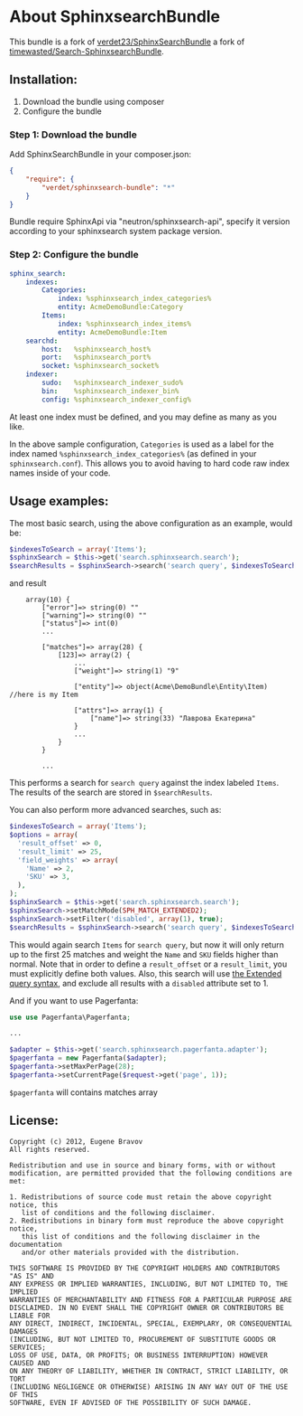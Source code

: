 About SphinxsearchBundle
========================
This bundle is a fork of [verdet23/SphinxSearchBundle](https://github.com/verdet23/SphinxSearchBundle) a fork of [timewasted/Search-SphinxsearchBundle](https://github.com/timewasted/Search-SphinxsearchBundle).


Installation:
-------------

1. Download the bundle using composer
2. Configure the bundle

### Step 1: Download the bundle

Add SphinxSearchBundle in your composer.json:

```json
{
    "require": {
        "verdet/sphinxsearch-bundle": "*"
    }
}
```
Bundle require SphinxApi via "neutron/sphinxsearch-api",
specify it version according to your sphinxsearch system package version.

### Step 2: Configure the bundle

``` yaml
sphinx_search:
    indexes:
        Categories:
            index: %sphinxsearch_index_categories%
            entity: AcmeDemoBundle:Category
        Items:
            index: %sphinxsearch_index_items%
            entity: AcmeDemoBundle:Item
    searchd:
        host:   %sphinxsearch_host%
        port:   %sphinxsearch_port%
        socket: %sphinxsearch_socket%
    indexer:
        sudo:   %sphinxsearch_indexer_sudo%
        bin:    %sphinxsearch_indexer_bin%
        config: %sphinxsearch_indexer_config%
```

At least one index must be defined, and you may define as many as you like.

In the above sample configuration, `Categories` is used as a label for the index named `%sphinxsearch_index_categories%` (as defined in your `sphinxsearch.conf`).  This allows you to avoid having to hard code raw index names inside of your code.



Usage examples:
---------------

The most basic search, using the above configuration as an example, would be:

``` php
$indexesToSearch = array('Items');
$sphinxSearch = $this->get('search.sphinxsearch.search');
$searchResults = $sphinxSearch->search('search query', $indexesToSearch);
```

and result

```
    array(10) {
        ["error"]=> string(0) ""
        ["warning"]=> string(0) ""
        ["status"]=> int(0)
        ...

        ["matches"]=> array(28) {
            [123]=> array(2) {
                ...
                ["weight"]=> string(1) "9"

                ["entity"]=> object(Acme\DemoBundle\Entity\Item) //here is my Item

                ["attrs"]=> array(1) {
                    ["name"]=> string(33) "Лаврова Екатерина"
                }
                ...
            }
        }

        ...
```

This performs a search for `search query` against the index labeled `Items`.  The results of the search are stored in `$searchResults`.

You can also perform more advanced searches, such as:

``` php
$indexesToSearch = array('Items');
$options = array(
  'result_offset' => 0,
  'result_limit' => 25,
  'field_weights' => array(
    'Name' => 2,
    'SKU' => 3,
  ),
);
$sphinxSearch = $this->get('search.sphinxsearch.search');
$sphinxSearch->setMatchMode(SPH_MATCH_EXTENDED2);
$sphinxSearch->setFilter('disabled', array(1), true);
$searchResults = $sphinxSearch->search('search query', $indexesToSearch, $options);
```

This would again search `Items` for `search query`, but now it will only return up to the first 25 matches and weight the `Name` and `SKU` fields higher than normal.  Note that in order to define a `result_offset` or a `result_limit`, you must explicitly define both values.  Also, this search will use [the Extended query syntax](http://sphinxsearch.com/docs/current.html#extended-syntax), and exclude all results with a `disabled` attribute set to 1.

And if you want to use Pagerfanta:

``` php
use use Pagerfanta\Pagerfanta;

...

$adapter = $this->get('search.sphinxsearch.pagerfanta.adapter');
$pagerfanta = new Pagerfanta($adapter);
$pagerfanta->setMaxPerPage(28);
$pagerfanta->setCurrentPage($request->get('page', 1));
```

`$pagerfanta` will contains matches array

License:
--------

```
Copyright (c) 2012, Eugene Bravov
All rights reserved.

Redistribution and use in source and binary forms, with or without
modification, are permitted provided that the following conditions are met:

1. Redistributions of source code must retain the above copyright notice, this
   list of conditions and the following disclaimer.
2. Redistributions in binary form must reproduce the above copyright notice,
   this list of conditions and the following disclaimer in the documentation
   and/or other materials provided with the distribution.

THIS SOFTWARE IS PROVIDED BY THE COPYRIGHT HOLDERS AND CONTRIBUTORS "AS IS" AND
ANY EXPRESS OR IMPLIED WARRANTIES, INCLUDING, BUT NOT LIMITED TO, THE IMPLIED
WARRANTIES OF MERCHANTABILITY AND FITNESS FOR A PARTICULAR PURPOSE ARE
DISCLAIMED. IN NO EVENT SHALL THE COPYRIGHT OWNER OR CONTRIBUTORS BE LIABLE FOR
ANY DIRECT, INDIRECT, INCIDENTAL, SPECIAL, EXEMPLARY, OR CONSEQUENTIAL DAMAGES
(INCLUDING, BUT NOT LIMITED TO, PROCUREMENT OF SUBSTITUTE GOODS OR SERVICES;
LOSS OF USE, DATA, OR PROFITS; OR BUSINESS INTERRUPTION) HOWEVER CAUSED AND
ON ANY THEORY OF LIABILITY, WHETHER IN CONTRACT, STRICT LIABILITY, OR TORT
(INCLUDING NEGLIGENCE OR OTHERWISE) ARISING IN ANY WAY OUT OF THE USE OF THIS
SOFTWARE, EVEN IF ADVISED OF THE POSSIBILITY OF SUCH DAMAGE.
```

